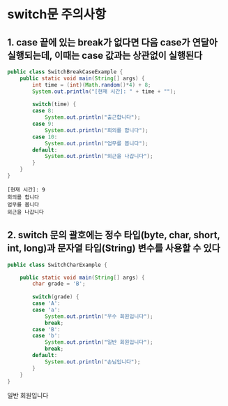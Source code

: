 # switch문 주의사항
## 1. case 끝에 있는 break가 없다면 다음 case가 연달아 실행되는데, 이때는 case 값과는 상관없이 실행된다
```java
public class SwitchBreakCaseExample {
	public static void main(String[] args) {
		int time = (int)(Math.random()*4) + 8;
		System.out.println("[현재 시간]: " + time + "");
		
		switch(time) {
		case 8:
			System.out.println("출근합니다");
		case 9:
			System.out.println("회의를 합니다");
		case 10:
			System.out.println("업무를 봅니다");
		default:
			System.out.println("외근을 나갑니다");
		}
	}
}
```
```
[현재 시간]: 9
회의를 합니다
업무를 봅니다
외근을 나갑니다
```

## 2. **switch 문의 괄호에는 정수 타입(byte, char, short, int, long)과 문자열 타입(String) 변수를 사용할 수 있다**
```java
public class SwitchCharExample {

	public static void main(String[] args) {
		char grade = 'B';
		
		switch(grade) {
		case 'A':
		case 'a':
			System.out.println("우수 회원입니다");
			break;
		case 'B':
		case 'b':
			System.out.println("일반 회원입니다");
			break;
		default:
			System.out.println("손님입니다");
		}
	}
}
```
일반 회원입니다
```

```